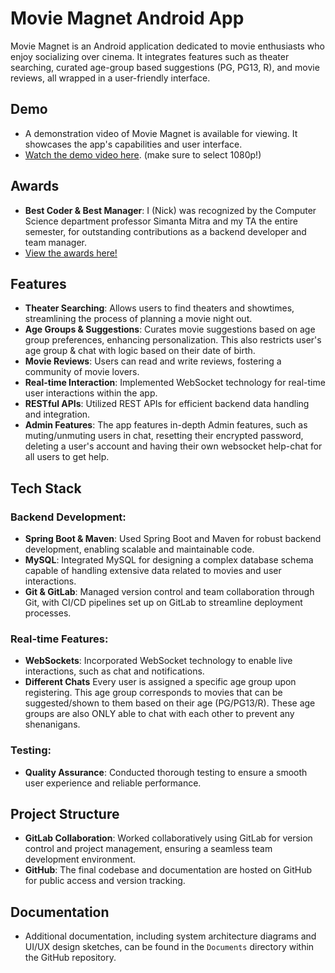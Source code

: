 # Movie Magnet Android App

Movie Magnet is an Android application dedicated to movie enthusiasts who enjoy socializing over cinema. It integrates features such as theater searching, curated age-group based suggestions (PG, PG13, R), and movie reviews, all wrapped in a user-friendly interface.

## Demo

- A demonstration video of Movie Magnet is available for viewing. It showcases the app's capabilities and user interface.
- [Watch the demo video here](https://drive.google.com/file/d/1y7Od1rRmp6tVQmu3a-cz0oVwLy3YiD5V/view?usp=drive_link). (make sure to select 1080p!)

## Awards

- **Best Coder & Best Manager**: I (Nick) was recognized by the Computer Science department professor Simanta Mitra and my TA the entire semester, for outstanding contributions as a backend developer and team manager.
- [View the awards here!](https://drive.google.com/file/d/102cRfdgZHHX7RKtiBY2ifmtN_wIMyMYG/view)


## Features

- **Theater Searching**: Allows users to find theaters and showtimes, streamlining the process of planning a movie night out.
- **Age Groups & Suggestions**: Curates movie suggestions based on age group preferences, enhancing personalization. This also restricts user's age group & chat with logic based on their date of birth.
- **Movie Reviews**: Users can read and write reviews, fostering a community of movie lovers.
- **Real-time Interaction**: Implemented WebSocket technology for real-time user interactions within the app.
- **RESTful APIs**: Utilized REST APIs for efficient backend data handling and integration.
- **Admin Features**: The app features in-depth Admin features, such as muting/unmuting users in chat, resetting their encrypted password, deleting a user's account and having their own websocket help-chat for all users to get help. 

## Tech Stack

### Backend Development:

- **Spring Boot & Maven**: Used Spring Boot and Maven for robust backend development, enabling scalable and maintainable code.
- **MySQL**: Integrated MySQL for designing a complex database schema capable of handling extensive data related to movies and user interactions.
- **Git & GitLab**: Managed version control and team collaboration through Git, with CI/CD pipelines set up on GitLab to streamline deployment processes.

### Real-time Features:

- **WebSockets**: Incorporated WebSocket technology to enable live interactions, such as chat and notifications.
- **Different Chats** Every user is assigned a specific age group upon registering. This age group corresponds to movies that can be suggested/shown to them based on their age (PG/PG13/R). These age groups are also ONLY able to chat with each other to prevent any shenanigans.

### Testing:

- **Quality Assurance**: Conducted thorough testing to ensure a smooth user experience and reliable performance.

## Project Structure

- **GitLab Collaboration**: Worked collaboratively using GitLab for version control and project management, ensuring a seamless team development environment.
- **GitHub**: The final codebase and documentation are hosted on GitHub for public access and version tracking.

## Documentation

- Additional documentation, including system architecture diagrams and UI/UX design sketches, can be found in the `Documents` directory within the GitHub repository.



